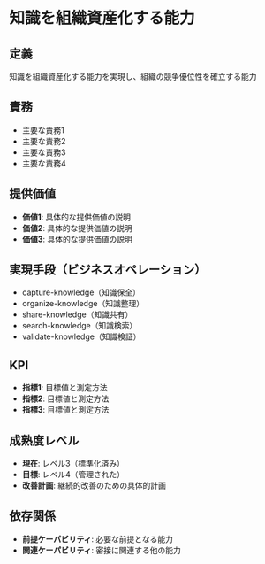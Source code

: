 # 知識を組織資産化する能力

## 定義
知識を組織資産化する能力を実現し、組織の競争優位性を確立する能力

## 責務
- 主要な責務1
- 主要な責務2
- 主要な責務3
- 主要な責務4

## 提供価値
- **価値1**: 具体的な提供価値の説明
- **価値2**: 具体的な提供価値の説明
- **価値3**: 具体的な提供価値の説明

## 実現手段（ビジネスオペレーション）
- capture-knowledge（知識保全）
- organize-knowledge（知識整理）
- share-knowledge（知識共有）
- search-knowledge（知識検索）
- validate-knowledge（知識検証）

## KPI
- **指標1**: 目標値と測定方法
- **指標2**: 目標値と測定方法
- **指標3**: 目標値と測定方法

## 成熟度レベル
- **現在**: レベル3（標準化済み）
- **目標**: レベル4（管理された）
- **改善計画**: 継続的改善のための具体的計画

## 依存関係
- **前提ケーパビリティ**: 必要な前提となる能力
- **関連ケーパビリティ**: 密接に関連する他の能力
